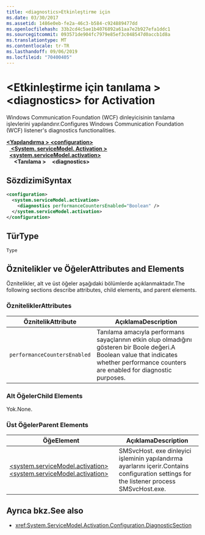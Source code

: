 ```yaml
---
title: <diagnostics>Etkinleştirme için
ms.date: 03/30/2017
ms.assetid: 1486e0eb-fe2a-46c3-b584-c924889477dd
ms.openlocfilehash: 33b2cd4c5ae1b4076892a61aa7e2b927efa1ddc1
ms.sourcegitcommit: 093571de904fc7979e85ef3c048547d0accb1d8a
ms.translationtype: MT
ms.contentlocale: tr-TR
ms.lasthandoff: 09/06/2019
ms.locfileid: "70400405"
---
```

# <a name="diagnostics-for-activation"></a><span data-ttu-id="cf736-102">\<Etkinleştirme için tanılama ></span><span class="sxs-lookup"><span data-stu-id="cf736-102">\<diagnostics> for Activation</span></span>
<span data-ttu-id="cf736-103">Windows Communication Foundation (WCF) dinleyicisinin tanılama işlevlerini yapılandırır.</span><span class="sxs-lookup"><span data-stu-id="cf736-103">Configures Windows Communication Foundation (WCF) listener's diagnostics functionalities.</span></span>  
  
<span data-ttu-id="cf736-104">[ **\<Yapılandırma >** ](../configuration-element.md)</span><span class="sxs-lookup"><span data-stu-id="cf736-104">[**\<configuration>**](../configuration-element.md)</span></span>\
<span data-ttu-id="cf736-105">&nbsp;&nbsp;[ **\<System. serviceModel. Activation >** ](system-servicemodel-activation.md)</span><span class="sxs-lookup"><span data-stu-id="cf736-105">&nbsp;&nbsp;[**\<system.serviceModel.activation>**](system-servicemodel-activation.md)</span></span>\
<span data-ttu-id="cf736-106">&nbsp;&nbsp;&nbsp;&nbsp; **\<Tanılama >**</span><span class="sxs-lookup"><span data-stu-id="cf736-106">&nbsp;&nbsp;&nbsp;&nbsp;**\<diagnostics>**</span></span>  
  
## <a name="syntax"></a><span data-ttu-id="cf736-107">Sözdizimi</span><span class="sxs-lookup"><span data-stu-id="cf736-107">Syntax</span></span>  
  
```xml  
<configuration>
  <system.serviceModel.activation>
    <diagnostics performanceCountersEnabled="Boolean" />
  </system.serviceModel.activation>
</configuration>
```  
  
## <a name="type"></a><span data-ttu-id="cf736-108">Tür</span><span class="sxs-lookup"><span data-stu-id="cf736-108">Type</span></span>  
 `Type`  
  
## <a name="attributes-and-elements"></a><span data-ttu-id="cf736-109">Öznitelikler ve Öğeler</span><span class="sxs-lookup"><span data-stu-id="cf736-109">Attributes and Elements</span></span>  
 <span data-ttu-id="cf736-110">Öznitelikler, alt ve üst öğeler aşağıdaki bölümlerde açıklanmaktadır.</span><span class="sxs-lookup"><span data-stu-id="cf736-110">The following sections describe attributes, child elements, and parent elements.</span></span>  
  
### <a name="attributes"></a><span data-ttu-id="cf736-111">Öznitelikler</span><span class="sxs-lookup"><span data-stu-id="cf736-111">Attributes</span></span>  
  
|<span data-ttu-id="cf736-112">Öznitelik</span><span class="sxs-lookup"><span data-stu-id="cf736-112">Attribute</span></span>|<span data-ttu-id="cf736-113">Açıklama</span><span class="sxs-lookup"><span data-stu-id="cf736-113">Description</span></span>|  
|---------------|-----------------|  
|`performanceCountersEnabled`|<span data-ttu-id="cf736-114">Tanılama amacıyla performans sayaçlarının etkin olup olmadığını gösteren bir Boole değeri.</span><span class="sxs-lookup"><span data-stu-id="cf736-114">A Boolean value that indicates whether performance counters are enabled for diagnostic purposes.</span></span>|  
  
### <a name="child-elements"></a><span data-ttu-id="cf736-115">Alt Öğeler</span><span class="sxs-lookup"><span data-stu-id="cf736-115">Child Elements</span></span>  
 <span data-ttu-id="cf736-116">Yok.</span><span class="sxs-lookup"><span data-stu-id="cf736-116">None.</span></span>  
  
### <a name="parent-elements"></a><span data-ttu-id="cf736-117">Üst Öğeler</span><span class="sxs-lookup"><span data-stu-id="cf736-117">Parent Elements</span></span>  
  
|<span data-ttu-id="cf736-118">Öğe</span><span class="sxs-lookup"><span data-stu-id="cf736-118">Element</span></span>|<span data-ttu-id="cf736-119">Açıklama</span><span class="sxs-lookup"><span data-stu-id="cf736-119">Description</span></span>|  
|-------------|-----------------|  
|[<span data-ttu-id="cf736-120">\<system.serviceModel.activation></span><span class="sxs-lookup"><span data-stu-id="cf736-120">\<system.serviceModel.activation></span></span>](system-servicemodel-activation.md)|<span data-ttu-id="cf736-121">SMSvcHost. exe dinleyici işleminin yapılandırma ayarlarını içerir.</span><span class="sxs-lookup"><span data-stu-id="cf736-121">Contains configuration settings for the listener process SMSvcHost.exe.</span></span>|  
  
## <a name="see-also"></a><span data-ttu-id="cf736-122">Ayrıca bkz.</span><span class="sxs-lookup"><span data-stu-id="cf736-122">See also</span></span>

- <xref:System.ServiceModel.Activation.Configuration.DiagnosticSection>
